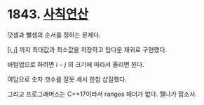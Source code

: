 # 1843. [사칙연산](./1843.cpp)

덧셈과 뺄셈의 순서를 정하는 문제다.

$[i, j]$ 까지 최대값과 최소값을 저장하고 탑다운 재귀로 구현했다.

바텀업으로 하려면 $i - j$ 의 크기에 따라서 올리면 된다.

여담으로 숫자 갯수를 잘못 세서 한참 삽질했다.

그리고 프로그래머스는 C++17이라서 ranges 헤더가 없다. 젤나가 맙소사.
